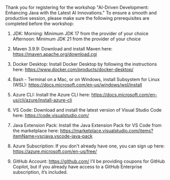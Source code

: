 Thank you for registering for the workshop "AI-Driven Development: Enhancing Java with the Latest AI Innovations." To ensure a smooth and productive session, please make sure the following prerequisites are completed before the workshop:


1.	JDK: 
    Morning: Minimum JDK 17 from the provider of your choice 
    Afternoon: Minimum JDK 21 from the provider of your choice

2.	Maven 3.9.9: Download and install Maven here: https://maven.apache.org/download.cgi
3.	Docker Desktop: Install Docker Desktop by following the instructions here: https://www.docker.com/products/docker-desktop/
4.	Bash - Terminal on a Mac, or on Windows, install Subsystem for Linux (WSL): https://docs.microsoft.com/en-us/windows/wsl/install
5.	Azure CLI: Install the Azure CLI here: https://docs.microsoft.com/en-us/cli/azure/install-azure-cli
6.	VS Code: Download and install the latest version of Visual Studio Code here: https://code.visualstudio.com/
7.	Java Extension Pack: Install the Java Extension Pack for VS Code from the marketplace here: https://marketplace.visualstudio.com/items?itemName=vscjava.vscode-java-pack
8.	Azure Subscription: If you don't already have one, you can sign up here: https://azure.microsoft.com/en-us/free/
9.	GitHub Account: https://github.com/  I’ll be providing coupons for GitHub Copilot, but if you already have access to a GitHub Enterprise subscription, it’s included.  

